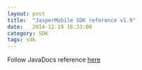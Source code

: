 ```yaml
---
layout: post
title:  "JasperMobile SDK reference v1.9"
date:   2014-12-19 16:33:00
category: SDK
tags: sdk
---
```

Follow JavaDocs reference <a href="{{ site.baseurl }}/v1.9"> here</a>
